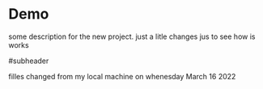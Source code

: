 # Demo

some description for the new project.
 just a litle changes jus to see how is works 


#subheader

filles changed from my local machine on whenesday March 16 2022